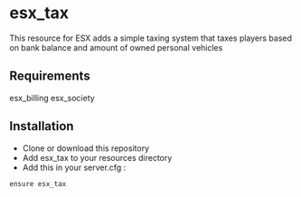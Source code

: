 # esx_tax

This resource for ESX adds a simple taxing system that taxes players based on bank balance and amount of owned personal vehicles

## Requirements
esx_billing
esx_society


## Installation
- Clone or download this repository
- Add esx_tax to your resources directory
- Add this in your server.cfg :

```
ensure esx_tax
```
